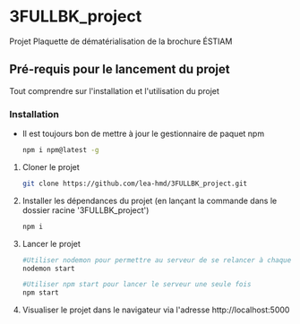 # 3FULLBK_project

Projet Plaquette de dématérialisation de la brochure ÉSTIAM

## Pré-requis pour le lancement du projet

Tout comprendre sur l'installation et l'utilisation du projet

### Installation

- Il est toujours bon de mettre à jour le gestionnaire de paquet npm
  ```sh
  npm i npm@latest -g
  ```

1. Cloner le projet
   ```sh
   git clone https://github.com/lea-hmd/3FULLBK_project.git
   ```
2. Installer les dépendances du projet (en lançant la commande dans le dossier racine '3FULLBK_project')
   ```sh
   npm i
   ```
3. Lancer le projet

   ```sh
   #Utiliser nodemon pour permettre au serveur de se relancer à chaque modification
   nodemon start

   #Utiliser npm start pour lancer le serveur une seule fois
   npm start
   ```

4. Visualiser le projet dans le navigateur via l'adresse http://localhost:5000
